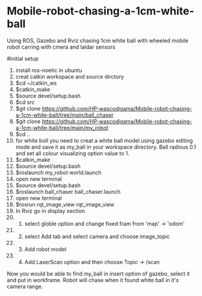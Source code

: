 # Mobile-robot-chasing-a-1cm-white-ball
Using ROS, Gazebo and Rviz chasing 1cm white ball with wheeled mobile robot carring with cmera and laidar sensors

#initial setup
1. install ros-noetic in ubuntu
2. creat catkin workspace and source dirctory
3. $cd ~/catkin_ws
4. $catkin_make
5. $source devel/setup.bash
6. $cd src
7. $git clone https://github.com/HP-wascodigama/Mobile-robot-chasing-a-1cm-white-ball/tree/main/ball_chaser
8. $git clone https://github.com/HP-wascodigama/Mobile-robot-chasing-a-1cm-white-ball/tree/main/my_robot
9. $cd ..
10. for white boll you need to creat a white ball model using gazebo editing mode and save it as my_ball in your workspace directory. Ball radious 0.1 and set all colour visualizing option value to 1.   
11. $catkin_make
12. $source devel/setup.bash
13. $roslaunch my_robot world.launch
14. open new terminal
15. $source devel/setup.bash
16. $roslaunch ball_chaser ball_chaser.launch
17. open new terminal
18. $rosrun rqt_image_view rqt_image_view
19. In Rviz go in display section
20. 1. select globle option and change fixed fram from 'map' -> 'odom'
21. 2. select Add tab and select camera and choose image_topic
22. 3. Add robot model
23. 4. Add LaserScan option and then choose Topic -> /scan

Now you would be able to find my_ball in insert option of gazebo, select it and put in workframe. Robot will chase when it found white ball in it's camera range.
